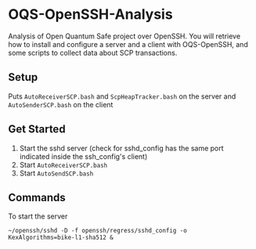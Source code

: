 # OQS-OpenSSH-Analysis
Analysis of Open Quantum Safe project over OpenSSH. You will retrieve how to install and configure a server and a client with OQS-OpenSSH, and some scripts to collect data about SCP transactions.
## Setup
Puts `AutoReceiverSCP.bash` and `ScpHeapTracker.bash` on the server and `AutoSenderSCP.bash` on the client
## Get Started
1. Start the sshd server (check for sshd_config has the same port indicated inside the ssh_config's client)
2. Start `AutoReceiverSCP.bash`
3. Start `AutoSendSCP.bash`

## Commands
To start the server
```shell
~/openssh/sshd -D -f openssh/regress/sshd_config -o KexAlgorithms=bike-l1-sha512 &
```
